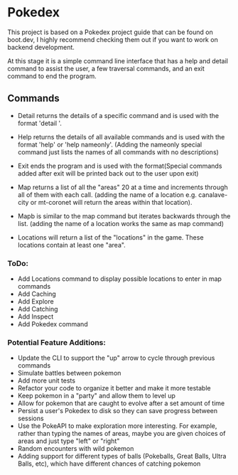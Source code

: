 # Pokedex

  This project is based on a Pokedex project guide that can be found on boot.dev, I highly recommend checking them out if you want to work on backend development.  

  At this stage it is a simple command line interface that has a help and detail command to assist the user, a few traversal commands, and an exit command to end the program.

  ## Commands  
    
  * Detail returns the details of a specific command and is used with the format 'detail <command>'.  

  * Help returns the details of all available commands and is used with the format 'help' or 'help nameonly'. (Adding the nameonly special command just lists the names of all commands with no descriptions)  

  * Exit ends the program and is used with the format(Special commands added after exit will be printed back out to the user upon exit)  

  * Map returns a list of all the "areas" 20 at a time and increments through all of them with each call. (adding the name of a location e.g. canalave-city or mt-coronet will return the areas within that location).  

  * Mapb is similar to the map command but iterates backwards through the list. (adding the name of a location works the same as map command)  

  * Locations will return a list of the "locations" in the game. These locations contain at least one "area".  

### ToDo:  
  
- Add Locations command to display possible locations to enter in map commands
- Add Caching 
- Add Explore
- Add Catching
- Add Inspect
- Add Pokedex command

### Potential Feature Additions:  
  
- Update the CLI to support the "up" arrow to cycle through previous commands
- Simulate battles between pokemon
- Add more unit tests
- Refactor your code to organize it better and make it more testable
- Keep pokemon in a "party" and allow them to level up
- Allow for pokemon that are caught to evolve after a set amount of time
- Persist a user's Pokedex to disk so they can save progress between sessions
- Use the PokeAPI to make exploration more interesting. For example, rather than typing the names of areas, maybe you are given choices of areas and just type "left" or "right"
- Random encounters with wild pokemon
- Adding support for different types of balls (Pokeballs, Great Balls, Ultra Balls, etc), which have different chances of catching pokemon
